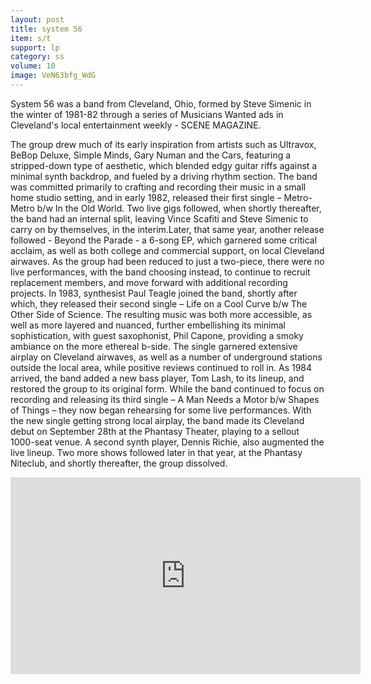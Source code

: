 ```yaml
---
layout: post
title: system 56
item: s/t
support: lp
category: ss
volume: 10
image: VeN63bfg_WdG
---
```


System 56 was a band from Cleveland, Ohio, formed by Steve Simenic in the winter of 1981-82 through a series of Musicians Wanted ads in Cleveland's local entertainment weekly - SCENE MAGAZINE.

The group drew much of its early inspiration from artists such as Ultravox, BeBop Deluxe, Simple Minds, Gary Numan and the Cars, featuring a stripped-down type of aesthetic, which blended edgy guitar riffs against a minimal synth backdrop, and fueled by a driving rhythm section. The band was committed primarily to crafting and recording their music in a small home studio setting, and in early 1982, released their first single – Metro- Metro b/w In the Old World. Two live gigs followed, when shortly thereafter, the band had an internal split, leaving Vince Scafiti and Steve Simenic to carry on by themselves, in the interim.Later, that same year, another release followed - Beyond the Parade - a 6-song EP, which garnered some critical acclaim, as well as both college and commercial support, on local Cleveland airwaves. As the group had been reduced to just a two-piece, there were no live performances, with the band choosing instead, to continue to recruit replacement members, and move forward with additional recording projects. In 1983, synthesist Paul Teagle joined the band, shortly after which, they released their second single – Life on a Cool Curve b/w The Other Side of Science. The resulting music was both more accessible, as well as more layered and nuanced, further embellishing its minimal sophistication, with guest saxophonist, Phil Capone, providing a smoky ambiance on the more ethereal b-side. The single garnered extensive airplay on Cleveland airwaves, as well as a number of underground stations outside the local area, while positive reviews continued to roll in. As 1984 arrived, the band added a new bass player, Tom Lash, to its lineup, and restored the group to its original form. While the band continued to focus on recording and releasing its third single – A Man Needs a Motor b/w Shapes of Things – they now began rehearsing for some live performances. With the new single getting strong local airplay, the band made its Cleveland debut on September 28th at the Phantasy Theater, playing to a sellout 1000-seat venue. A second synth player, Dennis Richie, also augmented the live lineup. Two more shows followed later in that year, at the Phantasy Niteclub, and shortly thereafter, the group dissolved.

<iframe width="560" height="315" src="https://www.youtube.com/embed/BHfxOzaOZGg" title="YouTube video player" frameborder="0" allow="accelerometer; autoplay; clipboard-write; encrypted-media; gyroscope; picture-in-picture" allowfullscreen></iframe>
